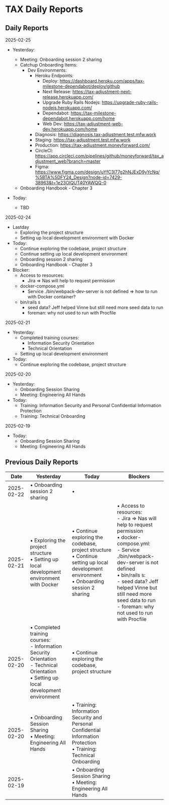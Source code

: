 # TAX Daily Reports

## Daily Reports

2025-02-25
* Yesterday:
	- Meeting: Onboarding session 2 sharing
	- Catchup Onboarding Items:
		* Dev Environments:
			* Heroku Endpoints:
				* Deploy: https://dashboard.heroku.com/apps/tax-milestone-dependabot/deploy/github
				* Next Release: https://tax-adjustment-next-release.herokuapp.com/
				* Upgrade Ruby Rails Nodejs: https://upgrade-ruby-rails-nodejs.herokuapp.com/
				* Dependabot: https://tax-milestone-dependabot.herokuapp.com/home
				* Web Dev: https://tax-adjustment-web-dev.herokuapp.com/home
			* Diagnosis: https://diagnosis.tax-adjustment.test.mfw.work
			* Staging: https://tax-adjustment.test.mfw.work
			* Production: https://tax-adjustment.moneyforward.com/
			* CircleCI: https://app.circleci.com/pipelines/github/moneyforward/tax_adjustment_web?branch=master
			- Figma: https://www.figma.com/design/uYfC3l77g2hNJExD9yYcNq/%5BTA%5DFY24_Design?node-id=7429-38963&t=1e23OIQUT40YAWQQ-0
	- Onboarding Handbook - Chapter 3

* Today:
	- TBD

2025-02-24
* Lastday
	- Exploring the project structure
	- Setting up local development environment with Docker
* Today:
	- Continue exploring the codebase, project structure 
	- Continue setting up local development environment
	- Onboarding session 2 sharing
	- Onboarding Handbook - Chapter 3
* Blocker:
	- Access to resources: 
		- Jira => Nas will help to request permission
	- docker-compose.yml
		- Service ./bin/webpack-dev-server is not defined => how to run with Docker container?
	- bin/rails s 
		- seed data? Jeff helped Vinne but still need more seed data to run
		- foreman: why not used to run with Procfile

2025-02-21
* Yesterday: 
	- Completed training courses: 
		- Information Security Orientation 
		- Technical Orientation
	- Setting up local development environment
* Today:
	- Continue exploring the codebase, project structure 

2025-02-20
* Yesterday:
	- Onboarding Session Sharing
	- Meeting: Engineering All Hands
* Today:
	- Training: Information Security and Personal Confidential Information Protection
	- Training: Technical Onboarding

2025-02-19
* Today: 
	- Onboarding Session Sharing
	- Meeting: Engineering All Hands

## Previous Daily Reports

| Date | Yesterday | Today | Blockers |
|------|-----------|-------|----------|
| 2025-02-22 | • Onboarding session 2 sharing | • | |
| 2025-02-21 | • Exploring the project structure<br>• Setting up local development environment with Docker | • Continue exploring the codebase, project structure<br>• Continue setting up local development environment<br>• Onboarding session 2 sharing | • Access to resources:<br>  - Jira => Nas will help to request permission<br>• docker-compose.yml:<br>  - Service ./bin/webpack-dev-server is not defined<br>• bin/rails s:<br>  - seed data? Jeff helped Vinne but still need more seed data to run<br>  - foreman: why not used to run with Procfile |
| 2025-02-20 | • Completed training courses:<br>  - Information Security Orientation<br>  - Technical Orientation<br>• Setting up local development environment | • Continue exploring the codebase, project structure | |
| 2025-02-20 | • Onboarding Session Sharing<br>• Meeting: Engineering All Hands | • Training: Information Security and Personal Confidential Information Protection<br>• Training: Technical Onboarding | |
| 2025-02-19 | | • Onboarding Session Sharing<br>• Meeting: Engineering All Hands | |
